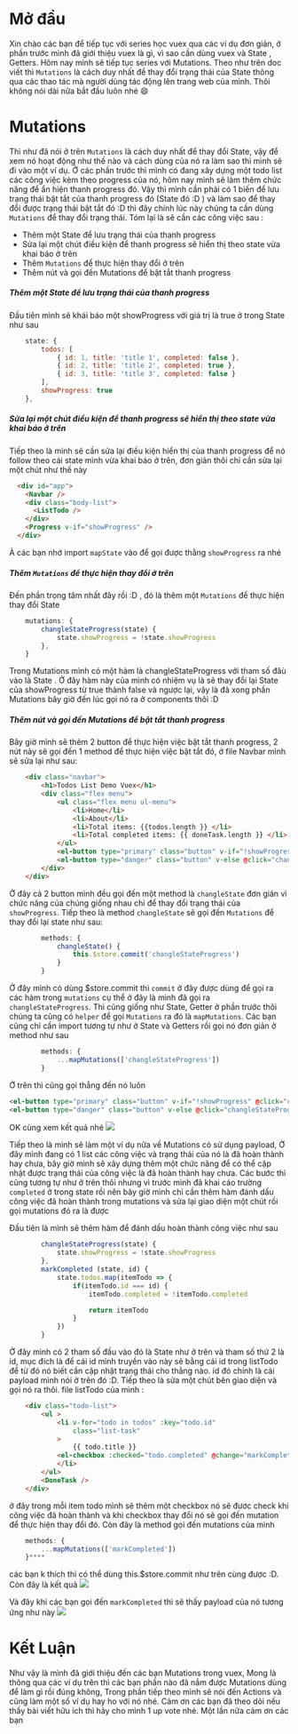 # Mở đầu 
Xin chào các bạn để tiếp tục với series học vuex qua các ví dụ đơn giản, ở phần trước mình đã giới thiệu vuex là gì, vì sao cần dùng vuex và State ,  Getters. Hôm nay mình sẽ tiếp tục series với Mutations. Theo như trên doc viết thì `Mutations` là cách duy nhất để thay đổi trạng thái của State thông qua các thao tác mà người dùng tác động lên trang web của mình. Thôi không nói dài nữa bắt đầu luôn nhé 😄
# Mutations
Thì như đã nói ở trên `Mutations` là cách duy nhất để thay đổi State, vậy để xem nó hoạt động như thế nào và cách dùng của nó ra làm sao thì mình sẽ đi vào một ví dụ. Ở các phần trước thì mình có đang xây dựng  một todo list các công việc kèm theo progress của nó, hôm nay mình sẽ làm thêm chức năng để ẩn hiện thanh progress đó. Vậy thì mình cần phải có 1 biến để lưu trạng thái bật tắt của thanh progress đó (State đó  :D ) và làm sao để thay đổi được trạng thái bật tắt đó :D thì đây chính lúc này chúng ta cần dùng `Mutations` để thay đổi trạng thái. Tóm lại là sẽ cần các công việc sau : 
* Thêm một State để lưu trạng thái của thanh progress
* Sửa lại một chút  điều kiện để thanh progress sẽ hiển thị theo state vừa khai báo ở trên
* Thêm `Mutations` để thực hiện thay đổi ở trên 
* Thêm nút và gọi đến Mutations để bật tắt thanh progress

#####  Thêm một State để lưu trạng thái của thanh progress
Đầu tiên mình sẽ khái báo một showProgress với giá trị là true ở trong State như  sau 
```js
    state: {
        todos: [
            { id: 1, title: 'title 1', completed: false },
            { id: 2, title: 'title 2', completed: true },
            { id: 3, title: 'title 3', completed: false }
        ],
        showProgress: true
    },
```
##### Sửa lại một chút  điều kiện để thanh progress sẽ hiển thị theo state vừa khai báo ở trên
Tiếp theo là mình sẽ cần sửa lại điều kiện hiển thị của thanh progress để nó follow theo cái state mình vừa khai báo ở trên, đơn giản thôi chỉ cần sửa lại một chút như thế này 
```html
  <div id="app">
    <Navbar />
    <div class="body-list">
      <ListTodo />
    </div>
    <Progress v-if="showProgress" />
  </div>
```
À các bạn nhớ import `mapState` vào để gọi được thằng `showProgress` ra nhé 
#####  Thêm `Mutations` để thực hiện thay đổi ở trên 
Đến phần trọng tâm nhất đây rồi :D , đó là thêm một `Mutations` để thực hiện  thay đổi State 
```js
    mutations: {
        changleStateProgress(state) {
            state.showProgress = !state.showProgress
        },
    }
```
Trong Mutations mình có một hàm là changleStateProgress với tham số đâù vào là State . Ở đây  hàm này của mình có nhiệm vụ là sẽ thay đổi lại State của showProgress từ true thành false và ngược lại, vậy là đã xong phần Mutations bây giờ đến lúc gọi nó ra ở components thôi :D

#####  Thêm nút và gọi đến Mutations để bật tắt thanh progress

Bây giờ mình sẽ thêm 2 button để thực hiện việc bật tắt thanh progress, 2 nút này sẽ gọi đến 1 method để thực hiện việc bật tắt đó, ở file Navbar mình sẽ sửa lại như sau: 
```html
	<div class="navbar">
		<h1>Todos List Demo Vuex</h1>
		<div class="flex menu">
			<ul class="flex menu ul-menu">
				<li>Home</li>
				<li>About</li>
				<li>Total items: {{todos.length }} </li>
				<li>Total completed items: {{ doneTask.length }} </li>
			</ul>
			<el-button type="primary" class="button" v-if="!showProgress" @click="changleState">Show Progress</el-button>
			<el-button type="danger" class="button" v-else @click="changleState">Close Propress</el-button>
		</div>
	</div>
```
Ở đây  cả 2 button mình đều gọi đến một method là `changleState`  đơn giản vì chức năng của chúng giống nhau chỉ để thay đổi trạng thái của  `showProgress`. Tiếp theo là method `changleState` sẽ gọi đến `Mutations` để thay đổi lại state như sau: 
```js
		methods: {
			changleState() {
				this.$store.commit('changleStateProgress')
			}
		}
```
Ở đây mình có dùng $store.commit thì `commit` ở đây được dùng để gọi ra các hàm trong `mutations` cụ thể ở đây là mình đã  gọi ra `changleStateProgress`. Thì cũng giống như State, Getter ở phần trước thôi chúng ta cũng có `helper` để gọi `Mutations` ra  đó là `mapMutations`.  Các bạn cũng chỉ cần import tương tự như ở State và Getters  rồi gọi nó đơn giản ở method như sau 
```js
		methods: {
			...mapMutations(['changleStateProgress'])
		}
```
Ở trên thì cũng gọi thẳng đến nó luôn 
```html
<el-button type="primary" class="button" v-if="!showProgress" @click="changleStateProgress">Show Progress</el-button>
<el-button type="danger" class="button" v-else @click="changleStateProgress">Close Propress</el-button>
```
OK cùng xem kết quả nhé 
![](https://images.viblo.asia/9513fe28-b33e-4fd6-8213-bc9e073b76b2.gif)




Tiếp theo là mình sẽ làm một ví dụ nữa về Mutations có sử dụng payload, Ở đây mình đang có 1 list các công việc và trạng thái của nó là đã hoàn thành hay chưa, bây giờ mình sẽ xây dựng thêm một chức năng để có thể cập nhật được trạng thái của công việc là đã hoàn thành hay chưa. Các bước thì cũng tương tự như ở trên thôi nhưng vì trước mình đã khai cáo  trường `completed` ở trong state rồi nên bây giờ mình chỉ cần thêm hàm đánh dấu công việc đã hoàn thành trong mutations và sửa lại giao diện một chút rồi gọi mutations đó ra là được

Đầu tiên là mình sẽ thêm hàm để đánh dấu hoàn thành công việc như sau 
```js
        changleStateProgress(state) {
            state.showProgress = !state.showProgress
        },
        markCompleted (state, id) {
            state.todos.map(itemTodo => {
                if(itemTodo.id === id) {
                    itemTodo.completed = !itemTodo.completed

                    return itemTodo
                }
            })
        }
```
Ở đây mình có 2 tham số đầu vào đó là State như ở trên và tham số thứ 2 là id, mục đích là để cái id mình truyền vào này sẽ bằng cái id trong listTodo để từ đó nó biết cần cập nhật trạng thái cho thằng nào. id đó chính là cái payload mình nói ở trên đó :D. Tiếp theo là sửa một chút bên giao diện và gọi nó ra thôi. file listTodo của mình :
```html
	<div class="todo-list">
		<ul >
			<li v-for="todo in todos" :key="todo.id"
				class="list-task"
			>
				{{ todo.title }}
			<el-checkbox :checked="todo.completed" @change="markCompleted(todo.id)"/>
			</li>
		</ul>
		<DoneTask />
	</div>
```
ở đây trong mỗi item todo mình sẽ thêm một checkbox nó sẽ đươc check khi  công  việc đã hoàn thành và khi checkbox thay đổi nó sẽ gọi đến mutation để thực hiện thay đổi đó. Còn đây là method gọi đến mutations của mình 
```js
	methods: {
		...mapMutations(['markCompleted'])
	}****
```
các bạn k thích thì có thể dùng this.$store.commit như trên cùng được :D. Còn đây là kết quả 
![](https://images.viblo.asia/32eae9dc-9c50-42cc-b487-a7047b797f4b.gif)



Và đây khi các bạn gọi đến `markCompleted` thì sẽ thấy payload của nó tương ứng như này 
![](https://images.viblo.asia/900d0ed0-6fca-4ce1-b172-74a51421e719.gif)



# Kết Luận 
Như vậy là mình đã giới thiệu đến các bạn Mutations trong vuex, Mong là thông qua các ví dụ trên thì các bạn phần nào đã nắm được Mutations dùng để làm gì rồi đúng không, Trong phần tiếp theo mình sẽ nói đến Actions và cũng làm một số ví dụ hay ho với nó nhé. Cảm ơn các bạn đã theo dõi nếu thấy bài viết hữu ích thì hãy cho mình 1 up vote nhé. Một lần nữa cảm ơn các bạn
